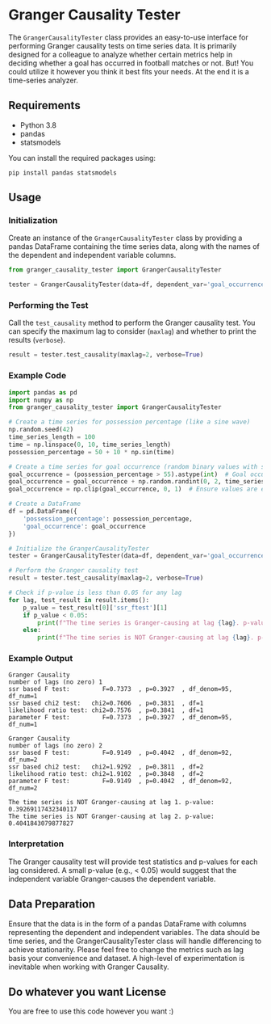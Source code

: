 # Granger Causality Tester

The `GrangerCausalityTester` class provides an easy-to-use interface for performing Granger causality tests on time series data. It is primarily designed for a colleague to analyze whether certain metrics help in deciding whether a goal has occurred in football matches or not. But! You could utilize it however you think it best fits your needs. At the end it is a time-series analyzer.

## Requirements

- Python 3.8
- pandas
- statsmodels

You can install the required packages using:

```
pip install pandas statsmodels
```

## Usage

### Initialization

Create an instance of the `GrangerCausalityTester` class by providing a pandas DataFrame containing the time series data, along with the names of the dependent and independent variable columns.

```python
from granger_causality_tester import GrangerCausalityTester

tester = GrangerCausalityTester(data=df, dependent_var='goal_occurrence', independent_var='possession_percentage')
```

### Performing the Test

Call the `test_causality` method to perform the Granger causality test. You can specify the maximum lag to consider (`maxlag`) and whether to print the results (`verbose`).

```python
result = tester.test_causality(maxlag=2, verbose=True)
```

### Example Code

```python
import pandas as pd
import numpy as np
from granger_causality_tester import GrangerCausalityTester

# Create a time series for possession percentage (like a sine wave)
np.random.seed(42)
time_series_length = 100
time = np.linspace(0, 10, time_series_length)
possession_percentage = 50 + 10 * np.sin(time)

# Create a time series for goal occurrence (random binary values with some relationship to possession)
goal_occurrence = (possession_percentage > 55).astype(int)  # Goal occurs when possession percentage is above 55
goal_occurrence = goal_occurrence + np.random.randint(0, 2, time_series_length)  # Adding some noise
goal_occurrence = np.clip(goal_occurrence, 0, 1)  # Ensure values are either 0 or 1

# Create a DataFrame
df = pd.DataFrame({
    'possession_percentage': possession_percentage,
    'goal_occurrence': goal_occurrence
})

# Initialize the GrangerCausalityTester
tester = GrangerCausalityTester(data=df, dependent_var='goal_occurrence', independent_var='possession_percentage')

# Perform the Granger causality test
result = tester.test_causality(maxlag=2, verbose=True)

# Check if p-value is less than 0.05 for any lag
for lag, test_result in result.items():
    p_value = test_result[0]['ssr_ftest'][1]
    if p_value < 0.05:
        print(f"The time series is Granger-causing at lag {lag}. p-value: {p_value}")
    else:
        print(f"The time series is NOT Granger-causing at lag {lag}. p-value: {p_value}")
```

### Example Output

```
Granger Causality
number of lags (no zero) 1
ssr based F test:         F=0.7373  , p=0.3927  , df_denom=95, df_num=1
ssr based chi2 test:   chi2=0.7606  , p=0.3831  , df=1
likelihood ratio test: chi2=0.7576  , p=0.3841  , df=1
parameter F test:         F=0.7373  , p=0.3927  , df_denom=95, df_num=1

Granger Causality
number of lags (no zero) 2
ssr based F test:         F=0.9149  , p=0.4042  , df_denom=92, df_num=2
ssr based chi2 test:   chi2=1.9292  , p=0.3811  , df=2
likelihood ratio test: chi2=1.9102  , p=0.3848  , df=2
parameter F test:         F=0.9149  , p=0.4042  , df_denom=92, df_num=2

The time series is NOT Granger-causing at lag 1. p-value: 0.39269117432340117
The time series is NOT Granger-causing at lag 2. p-value: 0.4041843079877827
```


### Interpretation

The Granger causality test will provide test statistics and p-values for each lag considered. A small p-value (e.g., < 0.05) would suggest that the independent variable Granger-causes the dependent variable.

## Data Preparation

Ensure that the data is in the form of a pandas DataFrame with columns representing the dependent and independent variables. The data should be time series, and the GrangerCausalityTester class will handle differencing to achieve stationarity. Please feel free to change the metrics such as lag basis your convenience and dataset. A high-level of experimentation is inevitable when working with Granger Causality.

## Do whatever you want License

You are free to use this code however you want :)
